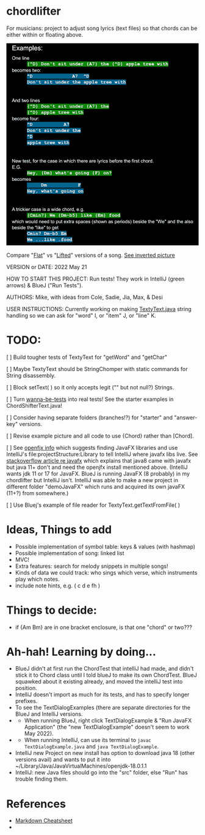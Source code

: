 # chordlifter
For musicians: project to adjust song lyrics (text files) so that chords can be either within or floating above.

![ChordLifter samples](https://github.com/mroam/chordlifter/blob/main/project-desc/chordlifter-samples-dark.png "ChordLifter")

Compare "[Flat](../main/project-desc/survive-simple-flat.txt)" 
vs "[Lifted](../main/project-desc/survive-simple-lifted.txt)" 
versions of a song. 
[See inverted picture](https://github.com/mroam/chordlifter/blob/main/project-desc/chordlifter-samples.png) 

VERSION or DATE: 2022 May 21

HOW TO START THIS PROJECT: Run tests! They work in IntelliJ (green arrows) & BlueJ ("Run Tests").

AUTHORS: Mike, with ideas from Cole, Sadie, Jia, Max, & Desi

USER INSTRUCTIONS: Currently working on making [TextyText.java](https://github.com/mroam/chordlifter/blob/main/Texty-is-focus/TextyText.java) string handling so we can ask for "word" I, or "item" J, or "line" K.


# TODO:

[ ] Build tougher tests of TextyText for "getWord" and "getChar"

[ ] Maybe TextyText should be StringChomper with static commands for String disassembly.

[ ] Block setText( ) so it only accepts legit ("" but not null?) Strings.

[ ] Turn [wanna-be-tests](https://github.com/mroam/chordlifter/blob/main/wanna-be-tests.txt) into real tests! See the starter examples in ChordShifterText.java!

[ ] Consider having separate folders (branches!?) for "starter" and "answer-key" versions.

[ ] Revise example picture and all code to use {Chord} rather than [Chord].

[ ] See [openfjx info](https://openjfx.io/openjfx-docs/) which suggests finding JavaFX libraries and use IntelliJ's file:projectStructure:Library to tell IntelliJ where javafx libs live. See [stackoverflow article re javafx](https://stackoverflow.com/questions/35974003/javafx-comes-with-jdk-8) which explains that java8 came with javafx but java 11+ don't and need the openjfx install mentioned above. (IntelliJ wants jdk 11 or 17 for JavaFX. BlueJ is running JavaFX (8 probably) in my chordlifter but IntelliJ isn't. IntelliJ was able to make a new project in different folder  "demoJavaFX" which runs and acquired its own javaFX (11+?) from somewhere.)

[ ] Use Bluej's example of file reader for TextyText.getTextFromFile( )


# Ideas, Things to add
* Possible implementation of symbol table: keys & values (with hashmap)
* Possible implementation of song: linked list
* MVC!
* Extra features: search for melody snippets in multiple songs!
* Kinds of data we could track: who sings which verse, which instruments play which notes.
* include note hints, e.g. ( c d e fh )


# Things to decide: 
* if {Am Bm} are in one bracket enclosure, is that one "chord" or two???


# Ah-hah! Learning by doing...
* BlueJ didn't at first run the ChordTest that intelliJ had made,
and didn't stick it to Chord class until I told blueJ to make its own ChordTest. 
BlueJ squawked about it existing already, and moved the intelliJ test into position.
* IntelliJ doesn't import as much for its tests, and has to specify longer prefixes.
* To see the TextDialogExamples (there are separate directories for the BlueJ and IntelliJ versions.
* * When running BlueJ, right click TextDialogExample & "Run JavaFX Application" (the "new TextDialogExample" doesn't seem to work May 2022).
* * When running IntelliJ, can use its terminal to `javac TextDialogExample.java` and  `java TextDialogExample`.
* IntelliJ new Project on new install has option to download java 18 (other versions avail) and wants to put it into ~/Library/Java/JavaVirtualMachines/openjdk-18.0.1.1
* IntelliJ: new Java files should go into the "src" folder, else "Run" has trouble finding them.

# References
* [Markdown Cheatsheet](https://github.com/adam-p/markdown-here/wiki/Markdown-Cheatsheet)
* 
